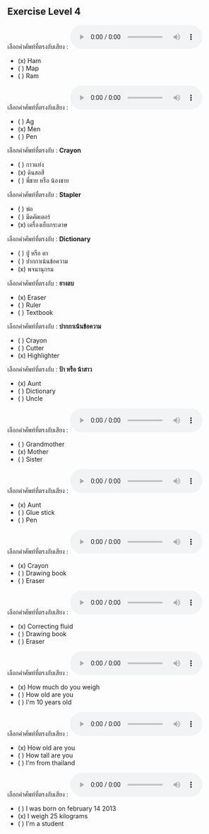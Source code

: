 ## Exercise Level 4

เลือกคำศัพท์ที่ตรงกับเสียง :  ![](/media/audio/ham.mp3) 
 - (x) Ham
 - ( ) Map
 - ( ) Ram


เลือกคำศัพท์ที่ตรงกับเสียง :  ![](/media/audio/men.mp3) 
 - ( ) Ag
 - (x) Men
 - ( ) Pen


 เลือกคำศัพท์ที่ตรงกับ : **Crayon**
 - ( ) กาวแท่ง
 - (x) ดินสอสี
 - ( ) พี่ชาย หรือ น้องชาย

 เลือกคำศัพท์ที่ตรงกับ : **Stapler**
 - ( ) พ่อ
 - ( ) มีดคัตเตอร์
 - (x) เครื่องเย็บกระดาษ

 เลือกคำศัพท์ที่ตรงกับ : **Dictionary**
 - ( )  ปู่ หรือ ตา
 - ( ) ปากกาเน้นข้อความ
 - (x) พจนานุกรม

 เลือกคำศัพท์ที่ตรงกับ : **ยางลบ**
 - (x) Eraser
 - ( ) Ruler
 - ( ) Textbook

 เลือกคำศัพท์ที่ตรงกับ : **ปากกาเน้นข้อความ**
 - ( ) Crayon
 - ( ) Cutter
 - (x) Highlighter

 เลือกคำศัพท์ที่ตรงกับ : **ป้า หรือ น้าสาว**
 - (x) Aunt
 - ( ) Dictionary
 - ( ) Uncle

เลือกคำศัพท์ที่ตรงกับเสียง :  ![](/media/audio/mother.mp3) 
 - ( ) Grandmother
 - (x) Mother
 - ( ) Sister


เลือกคำศัพท์ที่ตรงกับเสียง :  ![](/media/audio/aunt.mp3) 
 - (x) Aunt
 - ( ) Glue stick
 - ( ) Pen


เลือกคำศัพท์ที่ตรงกับเสียง :  ![](/media/audio/crayon.mp3) 
 - (x) Crayon
 - ( ) Drawing book
 - ( ) Eraser


เลือกคำศัพท์ที่ตรงกับเสียง :  ![](/media/audio/correcting&#x20;fluid.mp3) 
 - (x) Correcting fluid
 - ( ) Drawing book
 - ( ) Eraser


เลือกคำศัพท์ที่ตรงกับเสียง :  ![](/media/audio/How&#x20;much&#x20;do&#x20;you&#x20;weigh.mp3) 
 - (x) How much do you weigh
 - ( ) How old are you
 - ( ) I'm 10 years old


เลือกคำศัพท์ที่ตรงกับเสียง :  ![](/media/audio/How&#x20;old&#x20;are&#x20;you.mp3) 
 - (x) How old are you
 - ( ) How tall are you
 - ( ) I'm from thailand


เลือกคำศัพท์ที่ตรงกับเสียง :  ![](/media/audio/I&#x20;weigh&#x20;25&#x20;kilograms.mp3) 
 - ( ) I was born on february 14 2013
 - (x) I weigh 25 kilograms
 - ( ) I'm a student

